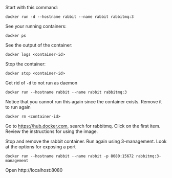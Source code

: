 Start with this command:

    docker run -d --hostname rabbit --name rabbit rabbitmq:3

See your running containers:

    docker ps

See the output of the container:

    docker logs <container-id>

Stop the container:

    docker stop <container-id>

Get rid of `-d` to not run as daemon

    docker run --hostname rabbit --name rabbit rabbitmq:3

Notice that you cannot run this again since the container exists. Remove it to run again

    docker rm <container-id>

Go to https://hub.docker.com, search for rabbitmq. Click on the first item. Review the instructions for using the image.

Stop and remove the rabbit container. Run again using 3-management. Look at the options for exposing a port

    docker run --hostname rabbit --name rabbit -p 8080:15672 rabbitmq:3-management


Open http://localhost:8080

